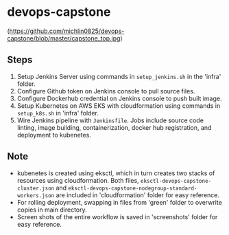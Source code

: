 # devops-capstone

(https://github.com/michlin0825/devops-capstone/blob/master/capstone_top.jpg)

## Steps
1. Setup Jenkins Server using commands in `setup_jenkins.sh` in the 'infra' folder.
2. Configure Github token on Jenkins console to pull source files.
3. Configure Dockerhub credential on Jenkins console to push built image.  
4. Setup Kubernetes on AWS EKS with cloudformation using commands in `setup_k8s.sh` in 'infra' folder.
5. Wire Jenkins pipeline with `Jenkinsfile`. Jobs include source code linting, image building, containerization, docker hub registration, and deployment to kubenetes. 

## Note 
* kubenetes is created using eksctl, which in turn creates two stacks of resources using cloudformation. Both files, `eksctl-devops-capstone-cluster.json` and `eksctl-devops-capstone-nodegroup-standard-workers.json` are included in 'cloudformation' folder for easy reference.
* For rolling deployment, swapping in files from 'green' folder to overwrite copies in main directory. 
* Screen shots of the entire workflow is saved in 'screenshots' folder for easy reference.   
